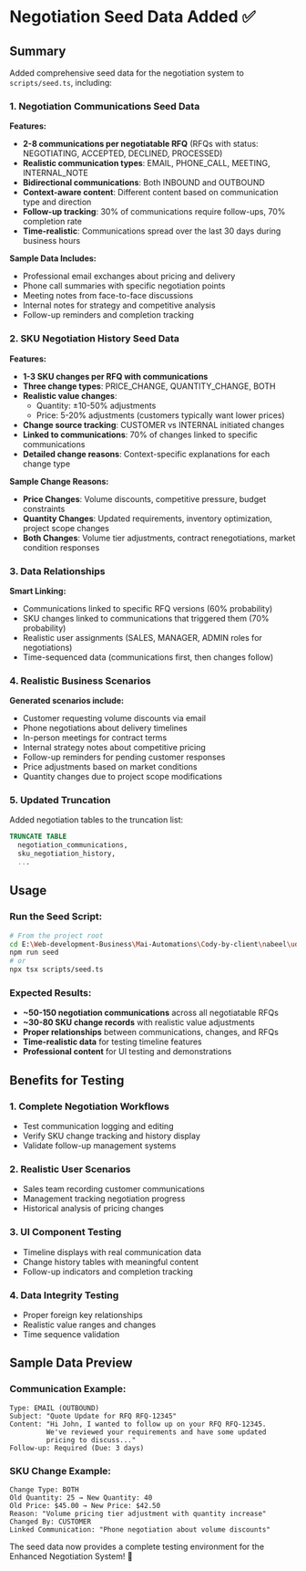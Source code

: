 # Negotiation Seed Data Added ✅

## Summary
Added comprehensive seed data for the negotiation system to `scripts/seed.ts`, including:

### 1. Negotiation Communications Seed Data
**Features:**
- **2-8 communications per negotiatable RFQ** (RFQs with status: NEGOTIATING, ACCEPTED, DECLINED, PROCESSED)
- **Realistic communication types**: EMAIL, PHONE_CALL, MEETING, INTERNAL_NOTE
- **Bidirectional communications**: Both INBOUND and OUTBOUND
- **Context-aware content**: Different content based on communication type and direction
- **Follow-up tracking**: 30% of communications require follow-ups, 70% completion rate
- **Time-realistic**: Communications spread over the last 30 days during business hours

**Sample Data Includes:**
- Professional email exchanges about pricing and delivery
- Phone call summaries with specific negotiation points
- Meeting notes from face-to-face discussions
- Internal notes for strategy and competitive analysis
- Follow-up reminders and completion tracking

### 2. SKU Negotiation History Seed Data
**Features:**
- **1-3 SKU changes per RFQ with communications**
- **Three change types**: PRICE_CHANGE, QUANTITY_CHANGE, BOTH
- **Realistic value changes**: 
  - Quantity: ±10-50% adjustments
  - Price: 5-20% adjustments (customers typically want lower prices)
- **Change source tracking**: CUSTOMER vs INTERNAL initiated changes
- **Linked to communications**: 70% of changes linked to specific communications
- **Detailed change reasons**: Context-specific explanations for each change type

**Sample Change Reasons:**
- **Price Changes**: Volume discounts, competitive pressure, budget constraints
- **Quantity Changes**: Updated requirements, inventory optimization, project scope changes  
- **Both Changes**: Volume tier adjustments, contract renegotiations, market condition responses

### 3. Data Relationships
**Smart Linking:**
- Communications linked to specific RFQ versions (60% probability)
- SKU changes linked to communications that triggered them (70% probability)
- Realistic user assignments (SALES, MANAGER, ADMIN roles for negotiations)
- Time-sequenced data (communications first, then changes follow)

### 4. Realistic Business Scenarios
**Generated scenarios include:**
- Customer requesting volume discounts via email
- Phone negotiations about delivery timelines
- In-person meetings for contract terms
- Internal strategy notes about competitive pricing
- Follow-up reminders for pending customer responses
- Price adjustments based on market conditions
- Quantity changes due to project scope modifications

### 5. Updated Truncation
Added negotiation tables to the truncation list:
```sql
TRUNCATE TABLE
  negotiation_communications,
  sku_negotiation_history,
  ...
```

## Usage

### Run the Seed Script:
```bash
# From the project root
cd E:\Web-development-Business\Mai-Automations\Cody-by-client\nabeel\uds-rfq
npm run seed
# or
npx tsx scripts/seed.ts
```

### Expected Results:
- **~50-150 negotiation communications** across all negotiatable RFQs
- **~30-80 SKU change records** with realistic value adjustments
- **Proper relationships** between communications, changes, and RFQs
- **Time-realistic data** for testing timeline features
- **Professional content** for UI testing and demonstrations

## Benefits for Testing

### 1. **Complete Negotiation Workflows**
- Test communication logging and editing
- Verify SKU change tracking and history display
- Validate follow-up management systems

### 2. **Realistic User Scenarios**
- Sales team recording customer communications
- Management tracking negotiation progress
- Historical analysis of pricing changes

### 3. **UI Component Testing**
- Timeline displays with real communication data
- Change history tables with meaningful content
- Follow-up indicators and completion tracking

### 4. **Data Integrity Testing**
- Proper foreign key relationships
- Realistic value ranges and changes
- Time sequence validation

## Sample Data Preview

### Communication Example:
```
Type: EMAIL (OUTBOUND)
Subject: "Quote Update for RFQ RFQ-12345"
Content: "Hi John, I wanted to follow up on your RFQ RFQ-12345. 
         We've reviewed your requirements and have some updated 
         pricing to discuss..."
Follow-up: Required (Due: 3 days)
```

### SKU Change Example:
```
Change Type: BOTH
Old Quantity: 25 → New Quantity: 40
Old Price: $45.00 → New Price: $42.50
Reason: "Volume pricing tier adjustment with quantity increase"
Changed By: CUSTOMER
Linked Communication: "Phone negotiation about volume discounts"
```

The seed data now provides a complete testing environment for the Enhanced Negotiation System! 🎉
